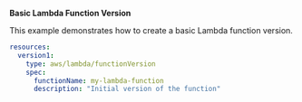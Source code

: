 **Basic Lambda Function Version**

This example demonstrates how to create a basic Lambda function version.

```yaml
resources:
  version1:
    type: aws/lambda/functionVersion
    spec:
      functionName: my-lambda-function
      description: "Initial version of the function"
``` 